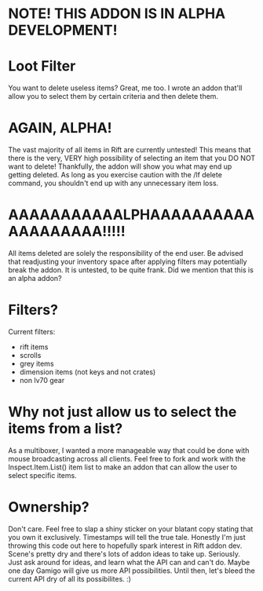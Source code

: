 # NOTE! THIS ADDON IS IN ALPHA DEVELOPMENT!
# Loot Filter
You want to delete useless items? Great, me too. I wrote an addon that'll allow you to select them by certain criteria and then delete them.

# AGAIN, ALPHA!
The vast majority of all items in Rift are currently untested!
This means that there is the very, VERY high possibility of selecting an item that you DO NOT want to delete!
Thankfully, the addon will show you what may end up getting deleted.
As long as you exercise caution with the /lf delete command, you shouldn't end up with any unnecessary item loss.

# AAAAAAAAAAALPHAAAAAAAAAAAAAAAAAAA!!!!!
All items deleted are solely the responsibility of the end user.
Be advised that readjusting your inventory space after applying filters may potentially break the addon. It is untested, to be quite frank.
Did we mention that this is an alpha addon?

# Filters?
Current filters:
- rift items
- scrolls
- grey items
- dimension items (not keys and not crates)
- non lv70 gear

# Why not just allow us to select the items from a list?
As a multiboxer, I wanted a more manageable way that could be done with mouse broadcasting across all clients.
Feel free to fork and work with the Inspect.Item.List() item list to make an addon that can allow the user to select specific items.

# Ownership?
Don't care. Feel free to slap a shiny sticker on your blatant copy stating that you own it exclusively. Timestamps will tell the true tale.
Honestly I'm just throwing this code out here to hopefully spark interest in Rift addon dev. Scene's pretty dry and there's lots of addon ideas to take up. 
Seriously. Just ask around for ideas, and learn what the API can and can't do. Maybe one day Gamigo will give us more API possibilities. 
Until then, let's bleed the current API dry of all its possibilites. :)